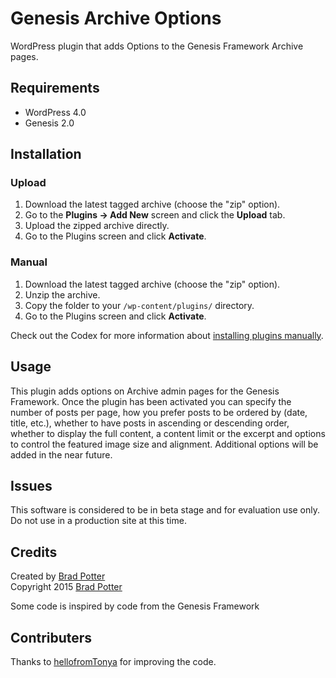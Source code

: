 # Genesis Archive Options

WordPress plugin that adds Options to the Genesis Framework Archive pages.

## Requirements
 * WordPress 4.0
 * Genesis 2.0

## Installation

### Upload

1. Download the latest tagged archive (choose the "zip" option).
2. Go to the __Plugins -> Add New__ screen and click the __Upload__ tab.
3. Upload the zipped archive directly.
4. Go to the Plugins screen and click __Activate__.

### Manual

1. Download the latest tagged archive (choose the "zip" option).
2. Unzip the archive.
3. Copy the folder to your `/wp-content/plugins/` directory.
4. Go to the Plugins screen and click __Activate__.

Check out the Codex for more information about [installing plugins manually](http://codex.wordpress.org/Managing_Plugins#Manual_Plugin_Installation).

## Usage

This plugin adds options on Archive admin pages for the Genesis Framework. Once the plugin has been activated you can specify the number of posts per page, how you prefer posts to be ordered by (date, title, etc.), whether to have posts in ascending or descending order, whether to display the full content, a content limit or the excerpt and options to control the featured image size and alignment. Additional options will be added in the near future.

## Issues

This software is considered to be in beta stage and for evaluation use only. Do not use in a production site at this time.

## Credits

Created by [Brad Potter](https://twitter.com/bradleypotter)  
Copyright 2015 [Brad Potter](http://bradpotter.com/)

Some code is inspired by code from the Genesis Framework

## Contributers

Thanks to [hellofromTonya](http://wpdevelopersclub.com) for improving the code.